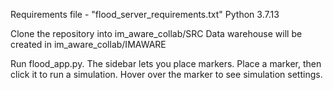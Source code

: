 Requirements file - "flood_server_requirements.txt"
Python 3.7.13

Clone the repository into im_aware_collab/SRC
Data warehouse will be created in im_aware_collab/IMAWARE

Run flood_app.py.
The sidebar lets you place markers. Place a marker, then click it to run a simulation. Hover over the marker to see simulation settings.
